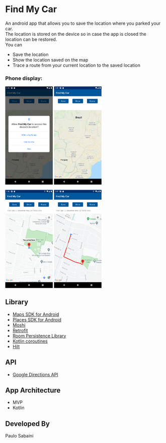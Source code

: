 # Find My Car
An android app that allows you to save the location where you parked your car.  
The location is stored on the device so in case the app is closed the location can be restored.    
You can  
* Save the location
* Show the location saved on the map
* Trace a route from your current location to the saved location

### Phone display:

<img src="./screenshots/screenshot_01.png" width="30%" height="30%"> <img src="./screenshots/screenshot_02.png" width="30%" height="30%">

<img src="./screenshots/screenshot_03.png" width="30%" height="30%"> <img src="./screenshots/screenshot_04.png" width="30%" height="30%">

## Library

* [Maps SDK for Android](https://developers.google.com/maps/documentation/android-sdk/overview)
* [Places SDK for Android](https://developers.google.com/places/android-sdk/overview)
* [Moshi](https://github.com/square/moshi)
* [Retrofit](https://square.github.io/retrofit/)
* [Room Persistence Library](https://developer.android.com/training/data-storage/room)
* [Kotlin coroutines](https://developer.android.com/kotlin/coroutines)
* [Hilt](https://developer.android.com/training/dependency-injection/hilt-android)

## API
* [Google Directions API](https://developers.google.com/maps/documentation/directions/start)

## App Architecture
* MVP
* Kotlin

## Developed By

Paulo Sabaini